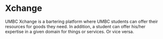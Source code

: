 # Xchange
UMBC Xchange is a bartering platform where UMBC students can offer their resources for goods they need.
In addition, a student can offer his/her expertise in a given domain for things or services. Or vice versa.

